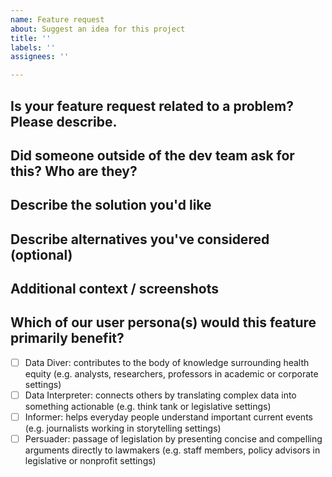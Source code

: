 ```yaml
---
name: Feature request
about: Suggest an idea for this project
title: ''
labels: ''
assignees: ''

---
```



## Is your feature request related to a problem? Please describe.

## Did someone outside of the dev team ask for this? Who are they?

## Describe the solution you'd like

## Describe alternatives you've considered (optional)

## Additional context / screenshots

## Which of our user persona(s) would this feature primarily benefit?

- [ ] Data Diver: contributes to the body of knowledge surrounding health equity (e.g. analysts, researchers, professors in academic or corporate settings)
- [ ] Data Interpreter: connects others by translating complex data into something actionable (e.g. think tank or legislative settings)
- [ ] Informer: helps everyday people understand important current events (e.g. journalists working in storytelling settings)
- [ ] Persuader: passage of legislation by presenting concise and compelling arguments directly to lawmakers (e.g. staff members, policy advisors in legislative or nonprofit settings)
